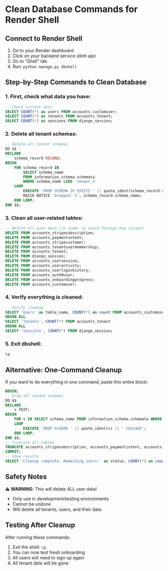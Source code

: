 # Clean Database Commands for Render Shell

## Connect to Render Shell
1. Go to your Render dashboard
2. Click on your backend service (dott-api)
3. Go to "Shell" tab
4. Run: `python manage.py dbshell`

## Step-by-Step Commands to Clean Database

### 1. First, check what data you have:
```sql
-- Check current data
SELECT COUNT(*) as users FROM accounts_customuser;
SELECT COUNT(*) as tenants FROM accounts_tenant;
SELECT COUNT(*) as sessions FROM django_session;
```

### 2. Delete all tenant schemas:
```sql
-- Delete all tenant schemas
DO $$
DECLARE
    schema_record RECORD;
BEGIN
    FOR schema_record IN 
        SELECT schema_name 
        FROM information_schema.schemata 
        WHERE schema_name LIKE 'tenant_%'
    LOOP
        EXECUTE 'DROP SCHEMA IF EXISTS ' || quote_ident(schema_record.schema_name) || ' CASCADE';
        RAISE NOTICE 'Dropped: %', schema_record.schema_name;
    END LOOP;
END $$;
```

### 3. Clean all user-related tables:
```sql
-- Delete all user data (in order to avoid foreign key issues)
DELETE FROM accounts_stripesubscription;
DELETE FROM accounts_paymentintent;
DELETE FROM accounts_stripecustomer;
DELETE FROM accounts_tenantusermembership;
DELETE FROM accounts_tenant;
DELETE FROM django_session;
DELETE FROM accounts_usersession;
DELETE FROM accounts_useractivity;
DELETE FROM accounts_userloginhistory;
DELETE FROM accounts_auth0user;
DELETE FROM accounts_onboardingprogress;
DELETE FROM accounts_customuser;
```

### 4. Verify everything is cleaned:
```sql
-- Verify cleanup
SELECT 'Users' as table_name, COUNT(*) as count FROM accounts_customuser
UNION ALL
SELECT 'Tenants', COUNT(*) FROM accounts_tenant
UNION ALL
SELECT 'Sessions', COUNT(*) FROM django_session;
```

### 5. Exit dbshell:
```sql
\q
```

## Alternative: One-Command Cleanup

If you want to do everything in one command, paste this entire block:

```sql
BEGIN;
-- Drop all tenant schemas
DO $$
DECLARE
    s TEXT;
BEGIN
    FOR s IN SELECT schema_name FROM information_schema.schemata WHERE schema_name LIKE 'tenant_%'
    LOOP
        EXECUTE 'DROP SCHEMA ' || quote_ident(s) || ' CASCADE';
    END LOOP;
END $$;
-- Truncate all tables
TRUNCATE accounts_stripesubscription, accounts_paymentintent, accounts_stripecustomer, accounts_tenantusermembership, accounts_tenant, django_session, accounts_usersession, accounts_useractivity, accounts_userloginhistory, accounts_auth0user, accounts_onboardingprogress, accounts_customuser CASCADE;
COMMIT;
-- Show results
SELECT 'Cleanup complete. Remaining users:' as status, COUNT(*) as count FROM accounts_customuser;
```

## Safety Notes

⚠️ **WARNING**: This will delete ALL user data!
- Only use in development/testing environments
- Cannot be undone
- Will delete all tenants, users, and their data

## Testing After Cleanup

After running these commands:
1. Exit the shell: `\q`
2. You can now test fresh onboarding
3. All users will need to sign up again
4. All tenant data will be gone
